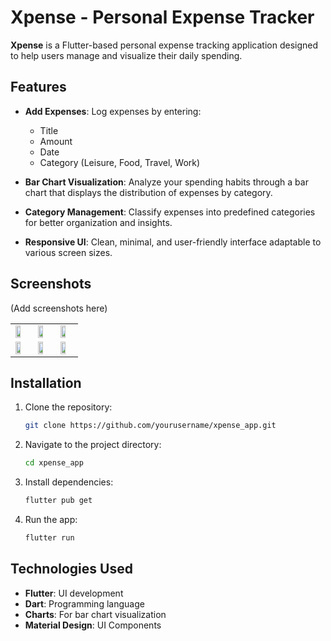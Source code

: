 # Xpense - Personal Expense Tracker

**Xpense** is a Flutter-based personal expense tracking application designed to help users manage and visualize their daily spending.

## Features

- **Add Expenses**: Log expenses by entering:
  - Title
  - Amount
  - Date
  - Category (Leisure, Food, Travel, Work)

- **Bar Chart Visualization**: Analyze your spending habits through a bar chart that displays the distribution of expenses by category.

- **Category Management**: Classify expenses into predefined categories for better organization and insights.

- **Responsive UI**: Clean, minimal, and user-friendly interface adaptable to various screen sizes.

## Screenshots
(Add screenshots here)
<table>
  <tr>
    <td><img src="https://github.com/user-attachments/assets/a527898a-16b3-4b67-a4f2-a8a0f9811835" width="65%"></td>
    <td><img src="https://github.com/user-attachments/assets/15d5fd3e-fb42-46f4-802d-f587280d8ed2" width="65%"></td>
    <td><img src="https://github.com/user-attachments/assets/4cb31c16-fc64-4be1-b35f-fcde2a31cc17" width="65%"></td>
  </tr>
  <tr>
    <td><img src="https://github.com/user-attachments/assets/fe9559e0-84dc-4f07-b3e4-16695daefb2d" width="65%"></td>
    <td><img src="https://github.com/user-attachments/assets/f3abcfbb-383f-48c3-9639-60c0d1f916c5" width="65%"></td>
    <td><img src="https://github.com/user-attachments/assets/799cdbe5-5faa-4992-b980-5581f28ae46a" width="65%"></td>
  </tr>
</table>

## Installation

1. Clone the repository:
   ```sh
   git clone https://github.com/yourusername/xpense_app.git
   ```
2. Navigate to the project directory:
   ```sh
   cd xpense_app
   ```
3. Install dependencies:
   ```sh
   flutter pub get
   ```
4. Run the app:
   ```sh
   flutter run
   ```

## Technologies Used

- **Flutter**: UI development
- **Dart**: Programming language
- **Charts**: For bar chart visualization
- **Material Design**: UI Components

